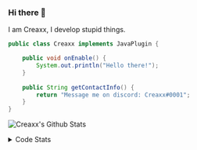 ### Hi there 👋

I am Creaxx, I develop stupid things. 

```java
public class Creaxx implements JavaPlugin {

    public void onEnable() {
        System.out.println("Hello there!");
    }
    
    public String getContactInfo() {
        return "Message me on discord: Creaxx#0001";
    }
}
```

![Creaxx's Github Stats](https://github-readme-stats.vercel.app/api?username=CreaxxOG&show_icons=true&theme=dark&count_private=true)

<details>
  <summary>Code Stats</summary>

<!--START_SECTION:waka-->
![Code Time](http://img.shields.io/badge/Code%20Time-1%2C058%20hrs%201%20min-blue)

![Lines of code](https://img.shields.io/badge/From%20Hello%20World%20I%27ve%20Written-166%20lines%20of%20code-blue)

**🐱 My GitHub Data** 

> 🏆 17 Contributions in the Year 2023
 > 
> 📦 66.2 kB Used in GitHub's Storage 
 > 
> 🚫 Not Opted to Hire
 > 
> 📜 4 Public Repositories 
 > 
> 🔑 2 Private Repositories  
 > 
**I'm an Early 🐤** 

```text
🌞 Morning    39 commits     █░░░░░░░░░░░░░░░░░░░░░░░░   5.21% 
🌆 Daytime    388 commits    █████████████░░░░░░░░░░░░   51.87% 
🌃 Evening    306 commits    ██████████░░░░░░░░░░░░░░░   40.91% 
🌙 Night      15 commits     ░░░░░░░░░░░░░░░░░░░░░░░░░   2.01%

```
📅 **I'm Most Productive on Saturday** 

```text
Monday       66 commits     ██░░░░░░░░░░░░░░░░░░░░░░░   8.82% 
Tuesday      81 commits     ██░░░░░░░░░░░░░░░░░░░░░░░   10.83% 
Wednesday    107 commits    ███░░░░░░░░░░░░░░░░░░░░░░   14.3% 
Thursday     90 commits     ███░░░░░░░░░░░░░░░░░░░░░░   12.03% 
Friday       100 commits    ███░░░░░░░░░░░░░░░░░░░░░░   13.37% 
Saturday     200 commits    ██████░░░░░░░░░░░░░░░░░░░   26.74% 
Sunday       104 commits    ███░░░░░░░░░░░░░░░░░░░░░░   13.9%

```


📊 **This Week I Spent My Time On** 

```text
💬 Programming Languages: 
Java                     18 hrs 59 mins      ██████████████████████░░░   89.93% 
YAML                     47 mins             █░░░░░░░░░░░░░░░░░░░░░░░░   3.78% 
XML                      44 mins             ░░░░░░░░░░░░░░░░░░░░░░░░░   3.48% 
GitIgnore file           22 mins             ░░░░░░░░░░░░░░░░░░░░░░░░░   1.74% 
Kotlin                   8 mins              ░░░░░░░░░░░░░░░░░░░░░░░░░   0.66%

🔥 Editors: 
IntelliJ                 21 hrs 7 mins       █████████████████████████   100.0%

```

**I Mostly Code in Java** 

```text
Java                     13 repos            ███████████████████░░░░░░   76.47% 
Kotlin                   3 repos             ████░░░░░░░░░░░░░░░░░░░░░   17.65% 
EJS                      1 repo              █░░░░░░░░░░░░░░░░░░░░░░░░   5.88%

```



 Last Updated on 02/01/2023 01:37:32 UTC
<!--END_SECTION:waka-->
</details>
